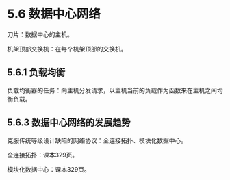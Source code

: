 # 5.6 数据中心网络

刀片：数据中心的主机。

机架顶部交换机：在每个机架顶部的交换机。

## 5.6.1 负载均衡

负载均衡器的任务：向主机分发请求，以主机当前的负载作为函数来在主机之间均衡负载。

## 5.6.3 数据中心网络的发展趋势

克服传统等级设计缺陷的网络协议：全连接拓扑、模块化数据中心。

全连接拓扑：课本329页。

模块化数据中心：课本329页。
